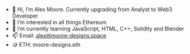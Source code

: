 - 👋 Hi, I’m Alex Moore. Currently upgrading from Analyst to Web3 Developer
- 👀 I’m interested in all things Ethereum
- 🌱 I’m currently learning JavaScript, HTML, C++, Solidity and Blender
- 📫 Email: alex@moore-designs.space
- 🪙 ETH: moore-designs.eth

<!---
Alex-moore2021/Alex-moore2021 is a ✨ special ✨ repository because its `README.md` (this file) appears on your GitHub profile.
You can click the Preview link to take a look at your changes.
--->

